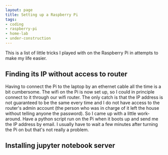 ```yaml
---
layout: page
title: Setting up a Raspberry Pi
tags:
- coding
- raspberry-pi
- home-lab
- under-construction
---
```

This is a list of little tricks I played with on the Raspberry Pi in attempts to make my life easier.

## Finding its IP without access to router
Having to connect the Pi to the laptop by an ethernet cable all the time is a bit cumbersome. The wifi on the Pi is now set up, so I could in principle connect to it through our wifi router. The only catch is that the IP address is not guaranteed to be the same every time and I do not have access to the router's admin account (the person who was in charge of it left the house without telling anyone the password). So I came up with a little work-around. Have a python script run on the Pi when it boots up and send me the IP address by email. I usually have to wait a few minutes after turning the Pi on but that's not really a problem.

## Installing jupyter notebook server 

